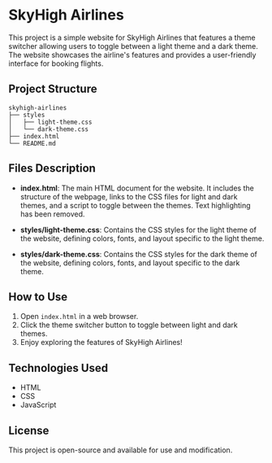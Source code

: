 # SkyHigh Airlines

This project is a simple website for SkyHigh Airlines that features a theme switcher allowing users to toggle between a light theme and a dark theme. The website showcases the airline's features and provides a user-friendly interface for booking flights.

## Project Structure

```
skyhigh-airlines
├── styles
│   ├── light-theme.css
│   └── dark-theme.css
├── index.html
└── README.md
```

## Files Description

- **index.html**: The main HTML document for the website. It includes the structure of the webpage, links to the CSS files for light and dark themes, and a script to toggle between the themes. Text highlighting has been removed.

- **styles/light-theme.css**: Contains the CSS styles for the light theme of the website, defining colors, fonts, and layout specific to the light theme.

- **styles/dark-theme.css**: Contains the CSS styles for the dark theme of the website, defining colors, fonts, and layout specific to the dark theme.

## How to Use

1. Open `index.html` in a web browser.
2. Click the theme switcher button to toggle between light and dark themes.
3. Enjoy exploring the features of SkyHigh Airlines!

## Technologies Used

- HTML
- CSS
- JavaScript

## License

This project is open-source and available for use and modification.